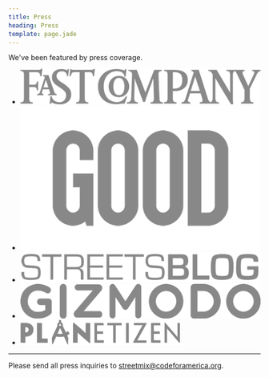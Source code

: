 ```yaml
---
title: Press
heading: Press
template: page.jade
---
```


We've been featured by press coverage.

<ul class='press-grid small-block-grid-2 medium-block-grid-3 large-block-grid-4'>
  <li>
    <a href='http://www.fastcoexist.com/3015909/can-you-design-a-liveable-street'><img src='/images/press/fast-company.png'></a>
  </li>
  <li>
    <a href='http://magazine.good.is/articles/how-to-create-a-network-of-green-bikeways-in-your-city'><img src='/images/press/good.png'></a>
  </li>
  <li>
    <a href='http://www.streetsblog.org/2013/08/12/meet-streetmix-the-website-where-you-can-design-your-own-street/'><img src='/images/press/streetsblog.png'></a>
  </li>
  <li>
    <a href='http://gizmodo.com/design-a-better-street-for-your-city-with-this-free-web-1150889025'><img src='/images/press/gizmodo.png'></a>
  </li>
  <li>
    <a href='http://www.planetizen.com/node/64619'><img src='/images/press/planetizen.png'></a>
  </li>
</ul>

---

Please send all press inquiries to [streetmix@codeforamerica.org](mailto:streetmix@codeforamerica.org).
